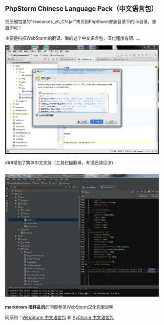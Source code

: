 
## PhpStorm Chinese Language Pack（中文语言包）


把压缩包里的"resources_zh_CN.jar"拷贝到PhpStorm安装目录下的lib目录，重启即可！


主要是扫描WebStorm的翻译，做的这个中文语言包，汉化程度有限……


![image](images/screen-01.jpg)


###增加了繁体中文支持（工具扫描翻译，有误还请见谅）

![image](images/screen-02.jpg)
----------

**markdown 插件乱码**的问题参见[WebStorm汉化包](https://github.com/ewen0930/WebStorm-Chinese)里说明



同系列：[WebStorm 中文语言包](https://github.com/ewen0930/WebStorm-Chinese) 和 [PyCharm 中文语言包](https://github.com/ewen0930/PyCharm-Chinese)